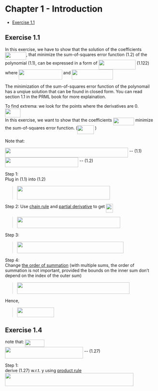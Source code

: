 # Chapter 1 - Introduction
* [Exercise 1.1](##-exercise-1.1)
## Exercise 1.1
In this exercise, we have to show that the solution of the coefficients <img src="/PRML/sol-chapter-1/tex/9a7d2e55e8d5b0ef2e33dd7f7ec556c1.svg?invert_in_darkmode&sanitize=true" align=middle width=69.51281204999998pt height=24.65753399999998pt/>, that minimize the sum-of-squares error function (1.2) of the polynomial (1.1), can be expressed in a form of <img src="/PRML/sol-chapter-1/tex/73c0dccc85d63aaea1af498011d37299.svg?invert_in_darkmode&sanitize=true" align=middle width=122.43733259999999pt height=32.256008400000006pt/> (1.122)  where   <img src="/PRML/sol-chapter-1/tex/a555f02e2373b915dac554e020f1411e.svg?invert_in_darkmode&sanitize=true" align=middle width=143.48198369999997pt height=32.256008400000006pt/> and <img src="/PRML/sol-chapter-1/tex/1441846f25ba72d790610b188732a3cb.svg?invert_in_darkmode&sanitize=true" align=middle width=136.0826808pt height=32.256008400000006pt/>        

The minimization of the sum-of-squares error function of the polynomail has a unqiue solution that can be found in closed form.  You can read section 1.1 in the  PRML book for more explaination.         

To find extrema: we look for the points where the derivatives are 0.     
<img src="/PRML/sol-chapter-1/tex/c063cfe40b69ea5557ee2fb24dcc4968.svg?invert_in_darkmode&sanitize=true" align=middle width=50.758403849999986pt height=28.92634470000001pt/>           
  In this exercise, we want to show that the coefficients <img src="/PRML/sol-chapter-1/tex/9a7d2e55e8d5b0ef2e33dd7f7ec556c1.svg?invert_in_darkmode&sanitize=true" align=middle width=69.51281204999998pt height=24.65753399999998pt/> minimize the sum-of-squares error function. (<img src="/PRML/sol-chapter-1/tex/fef9866d8ec0d5be48150c538105f387.svg?invert_in_darkmode&sanitize=true" align=middle width=54.55425524999999pt height=28.92634470000001pt/> )             
            
Note that:     

<img src="/PRML/sol-chapter-1/tex/b584facb31bf4b558b1740276893c710.svg?invert_in_darkmode&sanitize=true" align=middle width=407.22455729999996pt height=32.256008400000006pt/> -- (1.1)     
<img src="/PRML/sol-chapter-1/tex/4c159655574163a7be6fd8e45fc512c5.svg?invert_in_darkmode&sanitize=true" align=middle width=242.32595145pt height=32.256008400000006pt/> -- (1.2)         



Step 1:           
Plug in (1.1) into (1.2)      
> <img src="/PRML/sol-chapter-1/tex/8b399fe9f7df55d5d1bc8cfd43b33a24.svg?invert_in_darkmode&sanitize=true" align=middle width=306.8525196pt height=44.51174640000002pt/>      

Step 2: 
Use [chain rule](https://www.khanacademy.org/math/differential-calculus/dc-chain) and [partial derivative](https://www.khanacademy.org/math/multivariable-calculus/multivariable-derivatives/partial-derivative-and-gradient-articles/a/introduction-to-partial-derivatives) to get <img src="/PRML/sol-chapter-1/tex/6a771672bde41186f4fb6eefd762599d.svg?invert_in_darkmode&sanitize=true" align=middle width=22.444817999999994pt height=28.92634470000001pt/>       
                          
> <img src="/PRML/sol-chapter-1/tex/041279d84da164a9865c84331c07ff84.svg?invert_in_darkmode&sanitize=true" align=middle width=341.17454415000003pt height=37.80850590000001pt/> 

Step 3:            
                          
> <img src="/PRML/sol-chapter-1/tex/3312332a99ece9e53b0bb1f71ea43631.svg?invert_in_darkmode&sanitize=true" align=middle width=352.40989575000003pt height=37.80850590000001pt/> 

Step 4:               
Change [the order of summation](https://en.wikipedia.org/wiki/Summation#Identities)   (with multiple sums, the order of summation is not important, provided the bounds on the inner sum don’t depend on the index of the outer sum)                 
> <img src="/PRML/sol-chapter-1/tex/724309b9341fb6d71a044f49c0026b7a.svg?invert_in_darkmode&sanitize=true" align=middle width=372.4676604pt height=37.80850590000001pt/> 
                   
Hence,                  
> <img src="/PRML/sol-chapter-1/tex/73c0dccc85d63aaea1af498011d37299.svg?invert_in_darkmode&sanitize=true" align=middle width=122.43733259999999pt height=32.256008400000006pt/>

## Exercise 1.4
note that: <img src="/PRML/sol-chapter-1/tex/18f9fd9afe60295b59eecd720a1f8e94.svg?invert_in_darkmode&sanitize=true" align=middle width=63.91727264999999pt height=24.65753399999998pt/>      
<img src="/PRML/sol-chapter-1/tex/a62a77a62f1a96d2b598f409ba568e73.svg?invert_in_darkmode&sanitize=true" align=middle width=258.07386825000003pt height=37.8085191pt/>  -- (1.27)           
             
Step 1:          
derive (1.27) w.r.t. y  using [product rule](https://www.khanacademy.org/math/ap-calculus-ab/ab-differentiation-1-new/ab-2-8/a/product-rule-review)         
<img src="/PRML/sol-chapter-1/tex/df4419b4d650dbd5c4d2c578a9852ebb.svg?invert_in_darkmode&sanitize=true" align=middle width=425.35198529999997pt height=43.068412200000004pt/>          

